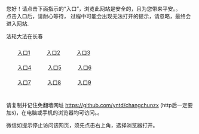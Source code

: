 您好！请点击下面指示的“入口”，浏览此网站是安全的，且为您带来平安。。 <br/>
点击入口后，请耐心等待， 过程中可能会出现无法打开的提示，请忽略，最终会进入网站. </br>

法轮大法在长春<br/>
<div style="padding:10px"><a style="margin:20px" target="_blank" href="https://dkk5eyo4rv2m9.cloudfront.net/2Qpsp?wcqxudgy" id="ccLink1" rel="nofollow">入口1</a> <a target="_blank" style="margin:20px" href="https://d1fxuvhmicg46a.cloudfront.net/2Qpsp?yqdmkwdq" id="ccLink2" rel="nofollow">入口2</a> <a style="margin:20px" target="_blank" href="https://dz7hphal1wei2.cloudfront.net/2Qpsp?dkleytk" id="ccLink3" rel="nofollow">入口3</a></div>

<div style="padding:10px" ><a style="margin:20px" target="_blank" href="https://dkk5eyo4rv2m9.cloudfront.net/2Qpsp?wcqxudgy" id="ccLink4" rel="nofollow">入口4</a> <a style="margin:20px" href="https://d1fxuvhmicg46a.cloudfront.net/2Qpsp?yqdmkwdq" target="_blank" id="ccLink5" rel="nofollow">入口5</a> <a style="margin:20px" href="https://dz7hphal1wei2.cloudfront.net/2Qpsp?dkleytk" target="_blank" id="ccLink6" rel="nofollow">入口6</a></div>

<div style="padding:10px"><a style="margin:20px" target="_blank" href="https://dkk5eyo4rv2m9.cloudfront.net/2Qpsp?wcqxudgy" id="ccLink7" rel="nofollow">入口7</a> <a style="margin:20px" href="https://d1fxuvhmicg46a.cloudfront.net/2Qpsp?yqdmkwdq" target="_blank" id="ccLink8" rel="nofollow">入口8</a> <a style="margin:20px" target="_blank" href="https://dz7hphal1wei2.cloudfront.net/2Qpsp?dkleytk" id="ccLink9" rel="nofollow">入口9</a></div>

<br/>



请复制并记住免翻墙网址 https://github.com/yntd/changchunzx (http后一定要加s)，在电脑或手机的浏览器均可访问。。<br/>

微信如提示停止访问该网页，须先点击右上角，选择浏览器打开。
